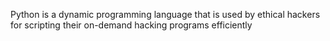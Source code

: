 Python is a dynamic programming language that is used by ethical hackers for scripting their on-demand hacking programs efficiently
